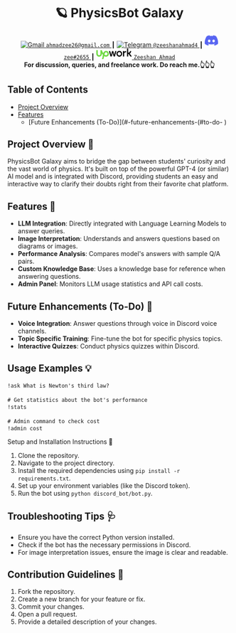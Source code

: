 <h1 align="center">🪐 PhysicsBot Galaxy</h1>

<div align="center">
  <a href="https://mail.google.com/mail/u/?authuser=ahmadzee26@gmail.com">
    <img alt="Gmail" width="30px" src="https://edent.github.io/SuperTinyIcons/images/svg/gmail.svg" />
    <code>ahmadzee26@gmail.com</code>
  </a>
  <span> ┃ </span>
  
  <a href="https://t.me/zeeshanahmad4">
    <img alt="Telegram" width="30px" src="https://edent.github.io/SuperTinyIcons/images/svg/telegram.svg" />
    <code>@zeeshanahmad4</code>
  </a>
  <span> ┃ </span>
  
  <a href="https://discord.com">
    <img alt="Discord" width="30px" src="https://github.com/Zeeshanahmad4/RealEstateMate-WhatsApp-Group-Management-Bot/blob/main/discord-icon-svgrepo-com.svg" />
    <code>zee#2655</code>
  </a>
  <span> ┃ </span>
  
  <a href="https://www.upwork.com/freelancers/zeeshanahmad291">
    <img alt="Upwork" width="80px" src="https://github.com/Zeeshanahmad4/Zeeshanahmad4/blob/main/upwork.svg" />
    <code>Zeeshan Ahmad</code>
  </a>
  
  <br />
  <strong>For discussion, queries, and freelance work. Do reach me.👆👆👆</strong>
</div>

<!-- TABLE OF CONTENTS -->
## Table of Contents
- [Project Overview](#project-overview-)
- [Features](#features-)
    - [Future Enhancements (To-Do)](#-future-enhancements-(#to-do- )





## Project Overview 🚀

PhysicsBot Galaxy aims to bridge the gap between students' curiosity and the vast world of physics. It's built on top of the powerful GPT-4 (or similar) AI model and is integrated with Discord, providing students an easy and interactive way to clarify their doubts right from their favorite chat platform.

## Features 🚀

- **LLM Integration**: Directly integrated with Language Learning Models to answer queries.
- **Image Interpretation**: Understands and answers questions based on diagrams or images.
- **Performance Analysis**: Compares model's answers with sample Q/A pairs.
- **Custom Knowledge Base**: Uses a knowledge base for reference when answering questions.
- **Admin Panel**: Monitors LLM usage statistics and API call costs.

## Future Enhancements (To-Do) 🌱

- **Voice Integration**: Answer questions through voice in Discord voice channels.
- **Topic Specific Training**: Fine-tune the bot for specific physics topics.
- **Interactive Quizzes**: Conduct physics quizzes within Discord.

## Usage Examples 💡

``` # Ask the bot a physics question
!ask What is Newton's third law?

# Get statistics about the bot's performance
!stats

# Admin command to check cost
!admin cost
 ```

Setup and Installation Instructions 🔧

1. Clone the repository.
2. Navigate to the project directory.
3. Install the required dependencies using `pip install -r requirements.txt`.
4. Set up your environment variables (like the Discord token).
5. Run the bot using `python discord_bot/bot.py`.


## Troubleshooting Tips 🩺

- Ensure you have the correct Python version installed.
- Check if the bot has the necessary permissions in Discord.
- For image interpretation issues, ensure the image is clear and readable.


## Contribution Guidelines 🤝

1. Fork the repository.
2. Create a new branch for your feature or fix.
3. Commit your changes.
4. Open a pull request.
5. Provide a detailed description of your changes.





